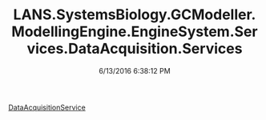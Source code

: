 ﻿---
title: LANS.SystemsBiology.GCModeller.ModellingEngine.EngineSystem.Services.DataAcquisition.Services
date: 6/13/2016 6:38:12 PM
---

[DataAcquisitionService](T-LANS.SystemsBiology.GCModeller.ModellingEngine.EngineSystem.Services.DataAcquisition.Services.DataAcquisitionService.html)
